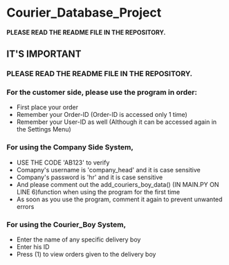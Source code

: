# Courier_Database_Project
#### PLEASE READ THE README FILE IN THE REPOSITORY.
## IT'S IMPORTANT
### PLEASE READ THE README FILE IN THE REPOSITORY.

### For the customer side, please use the program in order:

* First place your order
* Remember your Order-ID (Order-ID is accessed only 1 time)
* Remember your User-ID as well (Although it can be accessed again in the Settings Menu)

### For using the Company Side System,
* USE THE CODE 'AB123' to verify
* Comapny's username is 'company_head' and it is case sensitive
* Company's password is 'hr' and it is case sensitive
* And please comment out the add_couriers_boy_data() (IN MAIN.PY ON LINE 6)function when using the program for the first time
* As soon as you use the program, comment it again to prevent unwanted errors

### For using the Courier_Boy System,
* Enter the name of any specific delivery boy
* Enter his ID
* Press (1) to view orders given to the delivery boy
